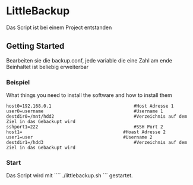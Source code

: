 # LittleBackup

Das Script ist bei einem Project entstanden

## Getting Started

Bearbeiten sie die backup.conf, jede variable die eine Zahl am ende Beinhaltet ist beliebig erweiterbar 

### Beispiel

What things you need to install the software and how to install them

```
host0=192.168.0.1								#Host Adresse 1
user0=username									#Username 1
destdir0=/mnt/hdd2								#Verzeichnis auf dem Ziel in das Gebackupt wird
sshport1=222									#SSH Port 2
host1=										#Hoast Adresse 2
user1=user									#Username 2
destdir1=/hdd3									#Verzeichnis auf dem Ziel in das Gebackupt wird

```

### Start

Das Script wird mit 
´´´´
./littlebackup.sh 
´´´
gestartet.
